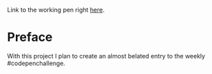 Link to the working pen right [here](https://codepen.io/borntofrappe/full/yqPoqO/).

# Preface

With this project I plan to create an almost belated entry to the weekly #codepenchallenge.
